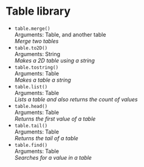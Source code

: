 # Table library
* `table.merge()`  
Arguments: Table, and another table  
_Merge two tables_
* `table.to2D()`  
Arguments: String  
_Makes a 2D table using a string_
* `table.tostring()`  
Arguments: Table  
_Makes a table a string_
* `table.list()`  
Arguments: Table  
_Lists a table and also returns the count of values_
* `table.head()`  
Arguments: Table  
_Returns the first value of a table_
* `table.tail()`  
Arguments: Table  
_Returns the tail of a table_
* `table.find()`  
Arguments: Table  
_Searches for a value in a table_